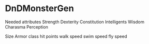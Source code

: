 # DnDMonsterGen
Needed attributes
  Strength
  Dexterity 
  Constitution
  Intelligents
  Wisdom
  Charasma
  Perception
  
  
  Size
  Armor class
  hit points
  walk speed
  swim speed
  fly speed
  
